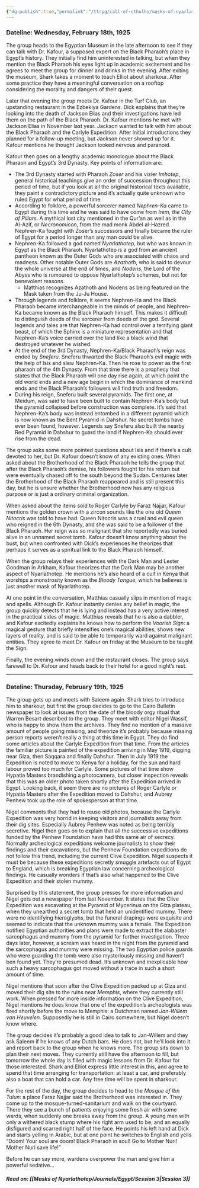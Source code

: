 ```yaml
---
{"dg-publish":true,"permalink":"/ttrpg/call-of-cthulhu/masks-of-nyarlathotep/players/journals/egypt/session-2/","tags":["TTRPG/Games/MoN"]}
---
```


### Dateline: Wednesday, February 18th, 1925
The group heads to the Egyptian Museum in the late afternoon to see if they can talk with Dr. Kafour, a supposed expert on the Black Pharaoh’s place in Egypt’s history. They initially find him uninterested in talking, but when they mention the Black Pharaoh his eyes light up in academic excitement and he agrees to meet the group for dinner and drinks in the evening. After exiting the museum, Shark takes a moment to teach Elliot about sharkour. After some practice they have a meaningful conversation on a rooftop considering the morality and dangers of their quest.

Later that evening the group meets Dr. Kafour in the Turf Club, an upstanding restaurant in the Ezbekiya Gardens. Dick explains that they’re looking into the death of Jackson Elias and their investigations have led them on the path of the Black Pharaoh. Dr. Kafour mentions he met with Jackson Elias in November last year. Jackson wanted to talk with him about the Black Pharaoh and the Carlyle Expedition. After initial introductions they planned for a follow-up meeting, but Jackson never showed up for it. Kafour mentions he thought Jackson looked nervous and paranoid.

Kafour then goes on a lengthy academic monologue about the Black Pharaoh and Egypt’s 3rd Dynasty. Key points of information are:

- The 3rd Dynasty started with Pharaoh *Zoser* and his vizier *Imhotep*, general historical teachings give an order of succession throughout this period of time, but if you look at all the original historical texts available, they paint a contradictory picture and it’s actually quite unknown who ruled Egypt for what period of time.
- According to folklore, a powerful sorcerer named *Nephren-Ka* came to Egypt during this time and he was said to have come from *Irem, the City of Pillars*. A mythical lost city mentioned in the Qur’an as well as in the Al-Azif, or *Necronomicon*, from the mad monk Abdel al-Hazred. Nephren-Ka fought with Zoser’s successors and finally became the ruler of Egypt for a period longer than any man could be alive.
- Nephren-Ka followed a god named *Nyarlathotep*, but who was known in Egypt as the Black Pharaoh. Nyarlathotep is a god from an ancient pantheon known as the Outer Gods who are associated with chaos and madness. Other notable Outer Gods are *Azathoth*, who is said to devour the whole universe at the end of times, and *Nodens*, the Lord of the Abyss who is rumoured to oppose Nyarlathotep’s schemes, but not for benevolent reasons.
    - Matthias recognizes Azathoth and Nodens as being featured on the Mask taken from the Ju-Ju House.
- Through legends and folklore, it seems Nephren-Ka and the Black Pharaoh became interchangeable in the minds of people, and Nephren-Ka became known as the Black Pharaoh himself. This makes it difficult to distinguish deeds of the sorcerer from deeds of the god. Several legends and tales are that Nephren-Ka had control over a terrifying giant beast, of which the Sphinx is a miniature representation and that Nephren-Ka’s voice carried over the land like a black wind that destroyed whatever he wished.
- At the end of the 3rd Dynasty, Nephren-Ka/Black Pharaoh’s reign was ended by *Sneferu*. Sneferu thwarted the Black Pharaoh’s evil magic with the help of Isis and slew Nephren-Ka. Then he rose to power as the first pharaoh of the 4th Dynasty. From that time there is a prophecy that states that the Black Pharaoh will one day rise again, at which point the old world ends and a new age begin in which the dominance of mankind ends and the Black Pharaoh’s followers will find truth and freedom.
- During his reign, Sneferu built several pyramids. The first one, at Meidum, was said to have been built to contain Nephren-Ka’s body but the pyramid collapsed before construction was complete. It’s said that Nephren-Ka’s body was instead entombed in a different pyramid which is now known as the Bent Pyramid in Dahshur. No secret tombs have ever been found, however. Legends say Sneferu also built the nearby Red Pyramid in Dahshur to guard the land if Nephren-Ka should ever rise from the dead.

The group asks some more pointed questions about Isis and if there’s a cult devoted to her, but Dr. Kafour doesn’t know of any existing ones. When asked about the Brotherhood of the Black Pharaoh he tells the group that after the Black Pharaoh’s demise, his followers fought for his return but were eventually chased off to the south beyond the Sudan. Centuries later the Brotherhood of the Black Pharaoh reappeared and is still present this day, but he is unsure whether the Brotherhood now has any religious purpose or is just a ordinary criminal organization.

When asked about the items sold to Roger Carlyle by Faraz Najjar, Kafour mentions the golden crown with a zircon sounds like the one old *Queen Nitocris* was told to have had. Queen Nitocris was a cruel and evil queen who reigned in the 6th Dynasty, and she was said to be a follower of the Black Pharaoh. Her reign was so malignant that she reportedly was buried alive in an unnamed secret tomb. Kafour doesn’t know anything about the bust, but when confronted with Dick’s experiences he theorizes that perhaps it serves as a spiritual link to the Black Pharaoh himself.

When the group relays their experiences with the Dark Man and Lester Goodman in Arkham, Kafour theorizes that the Dark Man may be another aspect of Nyarlathotep. He mentions he’s also heard of a cult in Kenya that worships a monstrosity known as the *Bloody Tongue*, which he believes is just another mask of Nyarlathotep.

At one point in the conversation, Matthias casually slips in mention of magic and spells. Although Dr. Kafour instantly denies any belief in magic, the group quickly detects that he is lying and instead has a very active interest in the practical sides of magic. Matthias reveals that he is also a dabbler, and Kafour excitedly explains he knows how to perform the *Voorish Sign*: a magical gesture that briefly intensifies one’s magical abilities, shows new layers of reality, and is said to be able to temporarily ward against malignant entities. They agree to meet Dr. Kafour on friday at the Museum to be taught the Sign.

Finally, the evening winds down and the restaurant closes. The group says farewell to Dr. Kafour and heads back to their hotel for a good night’s rest.

---

### Dateline: Thursday, February 19th, 1925
The group gets up and meets with Saleem again. Shark tries to introduce him to sharkour, but first the group decides to go to the Cairo Bulletin newspaper to look at issues from the date of the bloody orgy ritual that Warren Besart described to the group. They meet with editor Nigel Wassif, who is happy to show them the archives. They find no mention of a massive amount of people going missing, and theorize it’s probably because missing person reports weren’t really a thing at this time in Egypt. They do find some articles about the Carlyle Expedition from that time. From the articles the familiar picture is painted of the expedition arriving in May 1919, digging near Giza, then Saqqara and finally Dahshur. Then in July 1919 the Expedition is noted to move to Kenya for a holiday, for the sun and hard labour proved too much for Carlyle. Some pictures of that time show Hypatia Masters brandishing a photocamera, but closer inspection reveals that this was an older photo taken shortly after the Expedition arrived in Egypt. Looking back, it seem there are no pictures of Roger Carlyle or Hypatia Masters after the Expedition moved to Dahshur, and Aubrey Penhew took up the role of spokesperson at that time.

Nigel comments that they had to reuse old photos, because the Carlyle Expedition was very horrid in keeping visitors and journalists away from their dig sites. Especially Aubrey Penhew was noted as being terribly secretive. Nigel then goes on to explain that all the successive expeditions funded by the Penhew Foundation have had this same air of secrecy. Normally archeological expeditions welcome journalists to show their findings and their excavations, but the Penhew Foundation expeditions do not follow this trend, including the current Clive Expedition. Nigel suspects it must be because these expeditions secretly smuggle artefacts out of Egypt to England, which is breaking Egyptian law concerning archeological findings. He casually wonders if that’s also what happened to the Clive Expedition and their stolen mummy.

Surprised by this statement, the group presses for more information and Nigel gets out a newspaper from last November. It states that the Clive Expedition was excavating at the Pyramid of Mycerinus on the Giza plateau, when they unearthed a secret tomb that held an unidentified mummy. There were no identifying hieroglyphs, but the funeral drapings were exquisite and seemed to indicate that the unknown mummy was a female. The Expedition notified Egyptian authorities and plans were made to extract the alabaster sarcophagus and mummy from the pyramid for further investigation. Three days later, however, a scream was heard in the night from the pyramid and the sarcophagus and mummy were missing. The two Egyptian police guards who were guarding the tomb were also mysteriously missing and haven’t ben found yet. They’re presumed dead. It’s unknown and inexplicable how such a heavy sarcophagus got moved without a trace in such a short amount of time.

Nigel mentions that soon after the Clive Expedition packed up at Giza and moved their dig site to the ruins near *Memphis*, where they currently still work. When pressed for more inside information on the Clive Expedition, Nigel mentions he does know that one of the expedition’s archeologists was fired shortly before the move to Memphis: a Dutchman named *Jan-Willem van Heuvelen*. Supposedly he is still in Cairo somewhere, but Nigel doesn’t know where.

The group decides it’s probably a good idea to talk to Jan-Willem and they ask Saleem if he knows of any Dutch bars. He does not, but he’ll look into it and report back to the group when he knows more. The group sits down to plan their next moves. They currently still have the afternoon to fill, but tomorrow the whole day is filled with magic lessons from Dr. Kafour for those interested. Shark and Elliot express little interest in this, and agree to spend that time arranging for transportation: at least a car, and preferably also a boat that can hold a car. Any free time will be spent in sharkour.

For the rest of the day, the group decides to head to the *Mosque of Ibn Tulun*: a place Faraz Najjar said the Brotherhood was interested in. They come up to the mosque-turned-sanitarium and walk on the courtyard. There they see a bunch of patients enjoying some fresh air with some wards, when suddenly one breaks away from the group. A young man with only a withered black stump where his right arm used to be, and an equally disfigured and scarred right half of the face. He points his left hand at Dick and starts yelling in Arabic, but at one point he switches to English and yells “Doom! Your soul are doom! Black Pharaoh in soul! Go to Mother Nuri! Mother Nuri save life!”

Before he can say more, wardens overpower the man and give him a powerful sedative…

##### Read on: [[Masks of Nyarlathotep/Journals/Egypt/Session 3\|Session 3]]